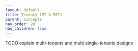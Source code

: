 ```yaml
---
layout: default
title: Tenancy (MT & MST)
parent: Concepts
nav_order: 20
has_children: true
---
```


TODO explain multi-tenants and multi single-tenants designs

